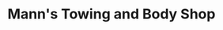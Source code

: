 ---
title: "Mann's Towing and Body Shop"
url: /pottstown/manns-towing-and-body-shop/
shop: car repair
---
